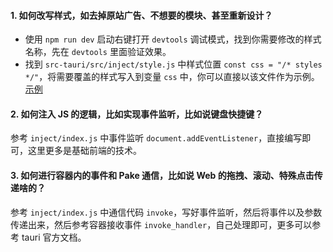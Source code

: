 #### 1. 如何改写样式，如去掉原站广告、不想要的模块、甚至重新设计？

- 使用 `npm run dev` 启动右键打开 `devtools` 调试模式，找到你需要修改的样式名称，先在 `devtools` 里面验证效果。
- 找到 `src-tauri/src/inject/style.js` 中样式位置 `const css = "/* styles */"`，将需要覆盖的样式写入到变量 `css` 中，你可以直接以该文件作为示例。
[示例](https://github.com/tw93/Pake/blob/master/src-tauri/src/inject/style.js)

#### 2. 如何注入 JS 的逻辑，比如实现事件监听，比如说键盘快捷键？

参考 `inject/index.js` 中事件监听 `document.addEventListener`，直接编写即可，这里更多是基础前端的技术。

#### 3. 如何进行容器内的事件和 Pake 通信，比如说 Web 的拖拽、滚动、特殊点击传递啥的？

参考 `inject/index.js` 中通信代码 `invoke`，写好事件监听，然后将事件以及参数传递出来，然后参考容器接收事件 `invoke_handler`，自己处理即可，更多可以参考 tauri 官方文档。